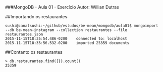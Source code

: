 ###MongoDB - Aula 01 - Exercício
Autor: Willian Dutras

##Importando os restaurantes
```
sushi@canalsushi:~/github/estudos/be-mean/mongodb/aula01$ mongoimport --db be-mean-instagram --collection restaurantes --file restaurantes.json
2015-11-15T18:35:54.486-0200	connected to: localhost
2015-11-15T18:35:56.532-0200	imported 25359 documents
```

##Contanto os restaurantes
```
> db.restaurantes.find({}).count()
25359
```
